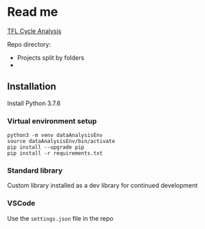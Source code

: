 # Read me

[TFL Cycle Analysis](TFLCycles/)



Repo directory:  
* Projects split by folders
* 

## Installation
Install Python 3.7.6
### Virtual environment setup  
```
python3 -m venv dataAnalysisEnv
source dataAnalysisEnv/bin/activate
pip install --upgrade pip
pip install -r requirements.txt
```

### Standard library
Custom library installed as a dev library for continued development

### VSCode
Use the `settings.json` file in the repo